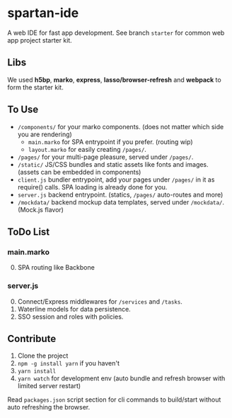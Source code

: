 # spartan-ide

A web IDE for fast app development. See branch `starter` for common web app project starter kit.

## Libs

We used **h5bp**, **marko**, **express**, **lasso/browser-refresh** and **webpack** to form the starter kit.

## To Use

- `/components/` for your marko components. (does not matter which side you are rendering)
    - `main.marko` for SPA entrypoint if you prefer. (routing wip)
    - `layout.marko` for easily creating `/pages/`.
- `/pages/` for your multi-page pleasure, served under `/pages/`.
- `/static/` JS/CSS bundles and static assets like fonts and images. (assets can be embedded in components)
- `client.js` bundler entrypoint, add your pages under `/pages/` in it as require() calls. SPA loading is already done for you.
- `server.js` backend entrypoint. (statics, `/pages/` auto-routes and more)
- `/mockdata/` backend mockup data templates, served under `/mockdata/`. (Mock.js flavor) 

## ToDo List

### main.marko
0. SPA routing like Backbone

### server.js
0. Connect/Express middlewares for `/services` and `/tasks`.
1. Waterline models for data persistence.
2. SSO session and roles with policies.

## Contribute

1. Clone the project
2. `npm -g install yarn` if you haven't
3. `yarn install`
4. `yarn watch` for development env (auto bundle and refresh browser with limited server restart)

Read `packages.json` script section for cli commands to build/start without auto refreshing the browser.

